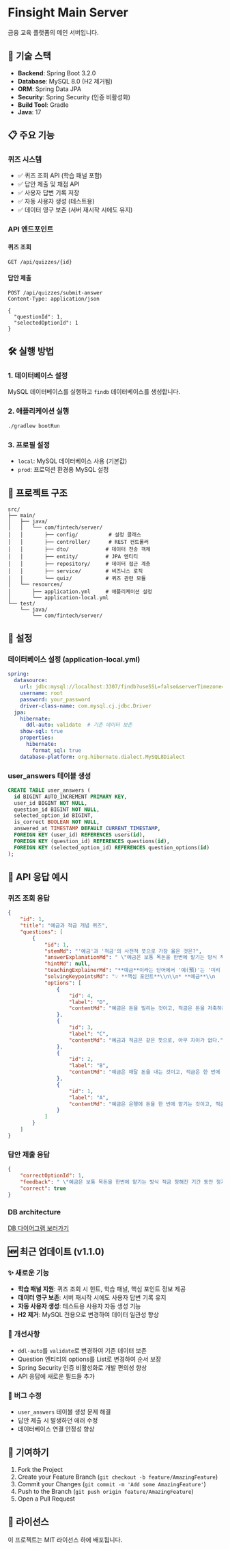 # Finsight Main Server

금융 교육 플랫폼의 메인 서버입니다.

## 🚀 기술 스택

- **Backend**: Spring Boot 3.2.0
- **Database**: MySQL 8.0 (H2 제거됨)
- **ORM**: Spring Data JPA
- **Security**: Spring Security (인증 비활성화)
- **Build Tool**: Gradle
- **Java**: 17

## 📋 주요 기능

### 퀴즈 시스템
- ✅ 퀴즈 조회 API (학습 패널 포함)
- ✅ 답안 제출 및 채점 API
- ✅ 사용자 답변 기록 저장
- ✅ 자동 사용자 생성 (테스트용)
- ✅ 데이터 영구 보존 (서버 재시작 시에도 유지)

### API 엔드포인트

#### 퀴즈 조회
```
GET /api/quizzes/{id}
```

#### 답안 제출
```
POST /api/quizzes/submit-answer
Content-Type: application/json

{
  "questionId": 1,
  "selectedOptionId": 1
}
```

## 🛠️ 실행 방법

### 1. 데이터베이스 설정
MySQL 데이터베이스를 실행하고 `findb` 데이터베이스를 생성합니다.

### 2. 애플리케이션 실행
```bash
./gradlew bootRun
```

### 3. 프로필 설정
- `local`: MySQL 데이터베이스 사용 (기본값)
- `prod`: 프로덕션 환경용 MySQL 설정

## 📁 프로젝트 구조

```
src/
├── main/
│   ├── java/
│   │   └── com/fintech/server/
│   │       ├── config/          # 설정 클래스
│   │       ├── controller/      # REST 컨트롤러
│   │       ├── dto/            # 데이터 전송 객체
│   │       ├── entity/         # JPA 엔티티
│   │       ├── repository/     # 데이터 접근 계층
│   │       ├── service/        # 비즈니스 로직
│   │       └── quiz/           # 퀴즈 관련 모듈
│   └── resources/
│       ├── application.yml     # 애플리케이션 설정
│       └── application-local.yml
└── test/
    └── java/
        └── com/fintech/server/
```

## 🔧 설정

### 데이터베이스 설정 (application-local.yml)
```yaml
spring:
  datasource:
    url: jdbc:mysql://localhost:3307/findb?useSSL=false&serverTimezone=UTC&characterEncoding=UTF-8
    username: root
    password: your_password
    driver-class-name: com.mysql.cj.jdbc.Driver
  jpa:
    hibernate:
      ddl-auto: validate  # 기존 데이터 보존
    show-sql: true
    properties:
      hibernate:
        format_sql: true
    database-platform: org.hibernate.dialect.MySQL8Dialect
```

### user_answers 테이블 생성
```sql
CREATE TABLE user_answers (
  id BIGINT AUTO_INCREMENT PRIMARY KEY,
  user_id BIGINT NOT NULL,
  question_id BIGINT NOT NULL,
  selected_option_id BIGINT,
  is_correct BOOLEAN NOT NULL,
  answered_at TIMESTAMP DEFAULT CURRENT_TIMESTAMP,
  FOREIGN KEY (user_id) REFERENCES users(id),
  FOREIGN KEY (question_id) REFERENCES questions(id),
  FOREIGN KEY (selected_option_id) REFERENCES question_options(id)
);
```

## 📝 API 응답 예시

### 퀴즈 조회 응답
```json
{
    "id": 1,
    "title": "예금과 적금 개념 퀴즈",
    "questions": [
        {
            "id": 1,
            "stemMd": "'예금'과 '적금'의 사전적 뜻으로 가장 옳은 것은?",
            "answerExplanationMd": " \"예금은 보통 목돈을 한번에 맡기는 방식 적금 정해진 기간 동안 정기적으로 일정 금액을 납입하는 방식\"",
            "hintMd": null,
            "teachingExplainerMd": "**예금**이라는 단어에서 '예(預)'는 '미리 맡긴다'는 뜻이에요. 이미 목돈이 있는 상태에서 한 번에 맡기고, 일정 기간 후에 이자와 함께 돌려받는 방식이에요.\\n\\n**적금**의 '적(積)'은 '쌓는다'는 뜻이에요. 매달 꾸준히 돈을 부어 목돈을 쌓는 방식이고, 마찬가지로 만기 시 이자와 함께 돌려받아요.\\n\\n이 차이를 알면 둘 중 어느 구조가 자신에게 맞는지 상상해보는 것이 포인트예요.\\n\\n'돈을 어떻게 넣느냐'가 바로 핵심이에요.",
            "solvingKeypointsMd": "💡 **핵심 포인트**\\n\\n* **예금**\\n    = 목돈을 한 번에 넣고, 전액에 이자가 붙는 구조\\n* **적금**\\n    = 매달 일정 금액을 넣으며, 쌓인 금액에 점점 이자가 붙는 구조\\n\\n✓ 둘 다 저축 상품이고, 돈을 어떻게 넣느냐가 가장 중요한 차이점!",
            "options": [
                {
                    "id": 4,
                    "label": "D",
                    "contentMd": "예금은 돈을 빌리는 것이고, 적금은 돈을 저축하는 것이다."
                },
                {
                    "id": 3,
                    "label": "C",
                    "contentMd": "예금과 적금은 같은 뜻으로, 아무 차이가 없다."
                },
                {
                    "id": 2,
                    "label": "B",
                    "contentMd": "예금은 매달 돈을 내는 것이고, 적금은 한 번에 맡기는 것이다."
                },
                {
                    "id": 1,
                    "label": "A",
                    "contentMd": "예금은 은행에 돈을 한 번에 맡기는 것이고, 적금은 일정 기간 동안 나눠서 돈을 넣는 것이다."
                }
            ]
        }
    ]
}
```

### 답안 제출 응답
```json
{
    "correctOptionId": 1,
    "feedback": " \"예금은 보통 목돈을 한번에 맡기는 방식 적금 정해진 기간 동안 정기적으로 일정 금액을 납입하는 방식\"",
    "correct": true
}
```
### DB architecture
[DB 다이어그램 보러가기](https://dbdiagram.io/e/68b6dacd777b52b76cac53aa/68cd5674a596966eb7d4550a)

## 🆕 최근 업데이트 (v1.1.0)

### ✨ 새로운 기능
- **학습 패널 지원**: 퀴즈 조회 시 힌트, 학습 패널, 핵심 포인트 정보 제공
- **데이터 영구 보존**: 서버 재시작 시에도 사용자 답변 기록 유지
- **자동 사용자 생성**: 테스트용 사용자 자동 생성 기능
- **H2 제거**: MySQL 전용으로 변경하여 데이터 일관성 향상

### 🔧 개선사항
- `ddl-auto`를 `validate`로 변경하여 기존 데이터 보존
- Question 엔티티의 options를 List로 변경하여 순서 보장
- Spring Security 인증 비활성화로 개발 편의성 향상
- API 응답에 새로운 필드들 추가

### 🐛 버그 수정
- `user_answers` 테이블 생성 문제 해결
- 답안 제출 시 발생하던 에러 수정
- 데이터베이스 연결 안정성 향상

## 🤝 기여하기

1. Fork the Project
2. Create your Feature Branch (`git checkout -b feature/AmazingFeature`)
3. Commit your Changes (`git commit -m 'Add some AmazingFeature'`)
4. Push to the Branch (`git push origin feature/AmazingFeature`)
5. Open a Pull Request

## 📄 라이선스

이 프로젝트는 MIT 라이선스 하에 배포됩니다.
